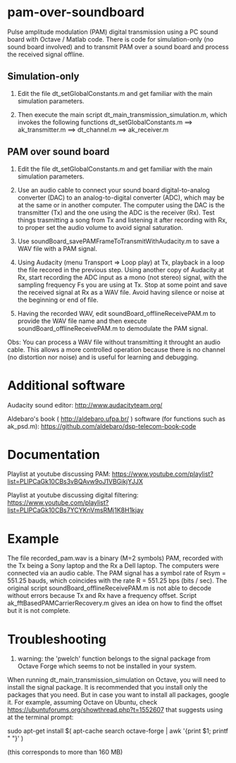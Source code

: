 # pam-over-soundboard
Pulse amplitude modulation (PAM) digital transmission using a PC sound board with Octave / Matlab code. There is code for simulation-only (no sound board involved) and to transmit PAM over a sound board and process the received signal offline.

## Simulation-only

1) Edit the file dt_setGlobalConstants.m and get familiar with the main simulation parameters. 

2) Then execute the main script dt_main_transmission_simulation.m, which invokes the following functions
dt_setGlobalConstants.m ==> ak_transmitter.m ==> dt_channel.m ==> ak_receiver.m

## PAM over sound board
1) Edit the file dt_setGlobalConstants.m and get familiar with the main simulation parameters. 

2) Use an audio cable to connect your sound board digital-to-analog converter (DAC) to an analog-to-digital converter (ADC), which may be at the same or in another computer. The computer using the DAC is the transmitter (Tx) and the one using the ADC is the receiver (Rx). Test things trasmitting a song from Tx and listening it after recording with Rx, to proper set the audio volume to avoid signal saturation.

3) Use soundBoard_savePAMFrameToTransmitWithAudacity.m to save a WAV file with a PAM signal.

4) Using Audacity (menu Transport => Loop play) at Tx, playback in a loop the file recored in the previous step. Using another copy of Audacity at Rx, start recording the ADC input as a mono (not stereo) signal, with the sampling frequency Fs you are using at Tx. Stop at some point and save the received signal at Rx as a WAV file. Avoid having silence or noise at the beginning or end of file.

5) Having the recorded WAV, edit soundBoard_offlineReceivePAM.m to provide the WAV file name and then execute soundBoard_offlineReceivePAM.m to demodulate the PAM signal.

Obs: You can process a WAV file without transmitting it throught an audio cable. This allows a more controlled operation because there is no channel (no distortion nor noise) and is useful for learning and debugging.

# Additional software

Audacity sound editor: http://www.audacityteam.org/

Aldebaro's book ( http://aldebaro.ufpa.br/ ) software (for functions such as ak_psd.m): https://github.com/aldebaro/dsp-telecom-book-code

# Documentation

Playlist at youtube discussing PAM:
https://www.youtube.com/playlist?list=PLlPCaGk10CBs3vBQAvw9oJ1VBGikjYJJX

Playlist at youtube discussing digital filtering:
https://www.youtube.com/playlist?list=PLlPCaGk10CBs7YCYKnVmsRMj1K8H1kjay

# Example

The file recorded_pam.wav is a binary (M=2 symbols) PAM, recorded with the Tx being a Sony laptop and the Rx a Dell laptop. The computers were connected via an audio cable. The PAM signal has a symbol rate of Rsym = 551.25 bauds, which coincides with the rate R = 551.25 bps (bits / sec). The original script soundBoard_offlineReceivePAM.m is not able to decode without errors because Tx and Rx have a frequency offset. Script ak_fftBasedPAMCarrierRecovery.m gives an idea on how to find the offset but it is not complete.

# Troubleshooting

1) warning: the 'pwelch' function belongs to the signal package from Octave Forge
which seems to not be installed in your system.

When running dt_main_transmission_simulation on Octave, you will need to install the signal package. It is recommended that you install only the packages that you need. But in case you want to install all packages, google it. For example, assuming Octave on Ubuntu, check https://ubuntuforums.org/showthread.php?t=1552607 that suggests using at the terminal prompt:

sudo apt-get install $( apt-cache search octave-forge | awk '{print $1; printf " "}' )

(this corresponds to more than 160 MB)


